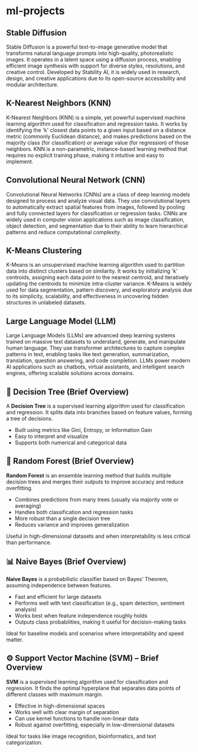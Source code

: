 # ml-projects

## Stable Diffusion

Stable Diffusion is a powerful text-to-image generative model that transforms natural language prompts into high-quality, photorealistic images. It operates in a latent space using a diffusion process, enabling efficient image synthesis with support for diverse styles, resolutions, and creative control. Developed by Stability AI, it is widely used in research, design, and creative applications due to its open-source accessibility and modular architecture.


## K-Nearest Neighbors (KNN)

K-Nearest Neighbors (KNN) is a simple, yet powerful supervised machine learning algorithm used for classification and regression tasks. It works by identifying the 'k' closest data points to a given input based on a distance metric (commonly Euclidean distance), and makes predictions based on the majority class (for classification) or average value (for regression) of those neighbors. KNN is a non-parametric, instance-based learning method that requires no explicit training phase, making it intuitive and easy to implement.


## Convolutional Neural Network (CNN)

Convolutional Neural Networks (CNNs) are a class of deep learning models designed to process and analyze visual data. They use convolutional layers to automatically extract spatial features from images, followed by pooling and fully connected layers for classification or regression tasks. CNNs are widely used in computer vision applications such as image classification, object detection, and segmentation due to their ability to learn hierarchical patterns and reduce computational complexity.


## K-Means Clustering

K-Means is an unsupervised machine learning algorithm used to partition data into distinct clusters based on similarity. It works by initializing 'k' centroids, assigning each data point to the nearest centroid, and iteratively updating the centroids to minimize intra-cluster variance. K-Means is widely used for data segmentation, pattern discovery, and exploratory analysis due to its simplicity, scalability, and effectiveness in uncovering hidden structures in unlabeled datasets.


## Large Language Model (LLM)

Large Language Models (LLMs) are advanced deep learning systems trained on massive text datasets to understand, generate, and manipulate human language. They use transformer architectures to capture complex patterns in text, enabling tasks like text generation, summarization, translation, question answering, and code completion. LLMs power modern AI applications such as chatbots, virtual assistants, and intelligent search engines, offering scalable solutions across domains.


## 🌳 Decision Tree (Brief Overview)

A **Decision Tree** is a supervised learning algorithm used for classification and regression. It splits data into branches based on feature values, forming a tree of decisions.

- Built using metrics like Gini, Entropy, or Information Gain
- Easy to interpret and visualize
- Supports both numerical and categorical data

## 🌲 Random Forest (Brief Overview)

**Random Forest** is an ensemble learning method that builds multiple decision trees and merges their outputs to improve accuracy and reduce overfitting.

- Combines predictions from many trees (usually via majority vote or averaging)
- Handles both classification and regression tasks
- More robust than a single decision tree
- Reduces variance and improves generalization

Useful in high-dimensional datasets and when interpretability is less critical than performance.


## 📊 Naive Bayes (Brief Overview)

**Naive Bayes** is a probabilistic classifier based on Bayes’ Theorem, assuming independence between features.

- Fast and efficient for large datasets
- Performs well with text classification (e.g., spam detection, sentiment analysis)
- Works best when feature independence roughly holds
- Outputs class probabilities, making it useful for decision-making tasks

Ideal for baseline models and scenarios where interpretability and speed matter.


## ⚙️ Support Vector Machine (SVM) – Brief Overview

**SVM** is a supervised learning algorithm used for classification and regression. It finds the optimal hyperplane that separates data points of different classes with maximum margin.

- Effective in high-dimensional spaces
- Works well with clear margin of separation
- Can use kernel functions to handle non-linear data
- Robust against overfitting, especially in low-dimensional datasets

Ideal for tasks like image recognition, bioinformatics, and text categorization.
